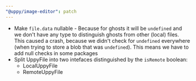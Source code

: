 ```yaml
---
"@uppy/image-editor": patch
---
```


- Make `file.data` nullable - Because for ghosts it will be `undefined` and we don't have any type to distinguish ghosts from other (local) files. This caused a crash, because we didn't check for `undefined` everywhere (when trying to store a blob that was `undefined`). This means we have to add null checks in some packages
- Split UppyFile into two intefaces distinguished by the `isRemote` boolean:
  - LocalUppyFile
  - RemoteUppyFile
